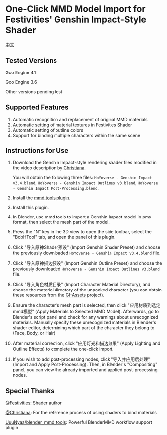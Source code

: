 # One-Click MMD Model Import for Festivities' Genshin Impact-Style Shader

[中文](./README.md)

## Tested Versions

Goo Engine 4.1

Goo Engine 3.6

Other versions pending test

## Supported Features

1. Automatic recognition and replacement of original MMD materials
2. Automatic setting of material textures in Festivities Shader
3. Automatic setting of outline colors
4. Support for binding multiple characters within the same scene

## Instructions for Use

1. Download the Genshin Impact-style rendering shader files modified in the video description by [Christiana](https://www.bilibili.com/video/BV1wradeKEvN/).

   You will obtain the following three files: `HoYoverse - Genshin Impact v3.4.blend`, `HoYoverse - Genshin Impact Outlines v3.blend`, `HoYoverse - Genshin Impact Post-Processing.blend`.

2. Install the [mmd tools plugin](https://github.com/UuuNyaa/blender_mmd_tools).

3. Install this plugin.

4. In Blender, use mmd tools to import a Genshin Impact model in pmx format, then select the mesh part of the model.

5. Press the "N" key in the 3D view to open the side toolbar, select the "BobHTool" tab, and open the panel of this plugin.

6. Click "导入原神Shader预设" (Import Genshin Shader Preset) and choose the previously downloaded `HoYoverse - Genshin Impact v3.4.blend` file.

7. Click "导入原神描边预设" (Import Genshin Outline Preset) and choose the previously downloaded `HoYoverse - Genshin Impact Outlines v3.blend` file.

8. Click "导入角色材质目录" (Import Character Material Directory), and choose the material directory of the unpacked character (you can obtain these resources from the [GI-Assets](https://github.com/zeroruka/GI-Assets) project).

9. Ensure the character's mesh part is selected, then click "应用材质到选定mmd模型" (Apply Materials to Selected MMD Model). Afterwards, go to Blender's script panel and check for any warnings about unrecognized materials. Manually specify these unrecognized materials in Blender's shader editor, determining which part of the character they belong to (Face, Body, or Hair).

10. After material correction, click "应用灯光和描边效果" (Apply Lighting and Outline Effects) to complete the one-click import.

11. If you wish to add post-processing nodes, click "导入并应用后处理" (Import and Apply Post-Processing). Then, in Blender's "Compositing" panel, you can view the already imported and applied post-processing nodes.

## Special Thanks

[@Festivities](https://github.com/festivities): Shader author

[@Christiana](https://space.bilibili.com/322607631): For the reference process of using shaders to bind materials

[UuuNyaa/blender_mmd_tools](https://github.com/UuuNyaa/blender_mmd_tools): Powerful BlenderMMD workflow support plugin